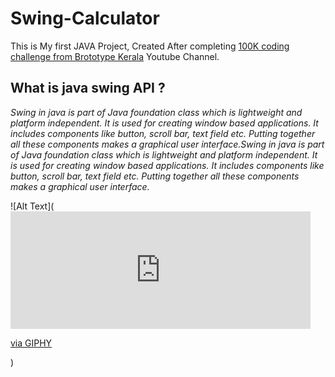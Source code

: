 
# Swing-Calculator
This is My first JAVA Project, 
Created After completing [100K coding challenge from Brototype Kerala](https://youtube.com/playlist?list=PLY-ecO2csVHeKaBI7lAM1jbIPU8K6fUxY) Youtube Channel.


## What is  java swing API ?
_Swing in java is part of Java foundation class which is lightweight and platform independent. It is used for creating window based applications. It includes components like button, scroll bar, text field etc. Putting together all these components makes a graphical user interface.Swing in java is part of Java foundation class which is lightweight and platform independent. It is used for creating window based applications. It includes components like button, scroll bar, text field etc. Putting together all these components makes a graphical user interface._




![Alt Text](<iframe src="https://giphy.com/embed/YYPTi62yhByNT0MUfQ" width="480" height="188" frameBorder="0" class="giphy-embed" allowFullScreen></iframe><p><a href="https://giphy.com/gifs/conversionly-click-here-conversionly-YYPTi62yhByNT0MUfQ">via GIPHY</a></p>)




